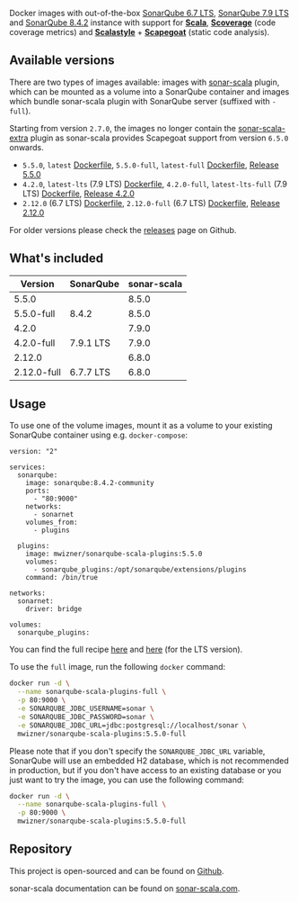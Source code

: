 Docker images with out-of-the-box
[SonarQube 6.7 LTS](https://www.sonarqube.org/sonarqube-6-7-lts),
[SonarQube 7.9 LTS](https://www.sonarqube.org/sonarqube-7-9-lts) and
[SonarQube 8.4.2](https://www.sonarqube.org) instance with support
for **[Scala](http://www.scala-lang.org)**,
**[Scoverage](https://github.com/scoverage/scalac-scoverage-plugin)** (code
coverage metrics) and **[Scalastyle](http://www.scalastyle.org)** +
**[Scapegoat](https://github.com/sksamuel/scapegoat)** (static code analysis).

## Available versions

There are two types of images available: images with
[sonar-scala](https://github.com/mwz/sonar-scala) plugin, which can be mounted
as a volume into a SonarQube container and images which bundle sonar-scala
plugin with SonarQube server (suffixed with `-full`).

Starting from version `2.7.0`, the images no longer contain the
[sonar-scala-extra](https://github.com/arthepsy/sonar-scala-extra) plugin as
sonar-scala provides Scapegoat support from version `6.5.0` onwards.

- `5.5.0`, `latest`
  [Dockerfile](https://github.com/mwz/sonar-scala-docker/blob/master/5.5.0/Dockerfile),
  `5.5.0-full`, `latest-full`
  [Dockerfile](https://github.com/mwz/sonar-scala-docker/blob/master/5.5.0-full/Dockerfile),
  [Release 5.5.0](https://github.com/mwz/sonar-scala-docker/releases/tag/5.5.0)
- `4.2.0`, `latest-lts` (7.9 LTS)
  [Dockerfile](https://github.com/mwz/sonar-scala-docker/blob/master/4.2.0/Dockerfile),
  `4.2.0-full`, `latest-lts-full` (7.9 LTS)
  [Dockerfile](https://github.com/mwz/sonar-scala-docker/blob/master/4.2.0-full/Dockerfile),
  [Release 4.2.0](https://github.com/mwz/sonar-scala-docker/releases/tag/4.2.0)
- `2.12.0` (6.7 LTS)
  [Dockerfile](https://github.com/mwz/sonar-scala-docker/blob/master/2.12.0/Dockerfile),
  `2.12.0-full` (6.7 LTS)
  [Dockerfile](https://github.com/mwz/sonar-scala-docker/blob/master/2.12.0-full/Dockerfile),
  [Release 2.12.0](https://github.com/mwz/sonar-scala-docker/releases/tag/2.12.0)

For older versions please check the
[releases](https://github.com/mwz/sonar-scala-docker/releases) page on Github.

## What's included

| Version                  | SonarQube         | sonar-scala            |
| ------------------------ | ----------------- | ---------------------- |
| 5.5.0      |                   | 8.5.0 |
| 5.5.0-full | 8.4.2 | 8.5.0 |
| 4.2.0          |                   | 7.9.0     |
| 4.2.0-full     | 7.9.1 LTS     | 7.9.0     |
| 2.12.0        |                   | 6.8.0   |
| 2.12.0-full   | 6.7.7 LTS   | 6.8.0   |

## Usage

To use one of the volume images, mount it as a volume to your existing SonarQube
container using e.g. `docker-compose`:

```
version: "2"

services:
  sonarqube:
    image: sonarqube:8.4.2-community
    ports:
      - "80:9000"
    networks:
      - sonarnet
    volumes_from:
      - plugins

  plugins:
    image: mwizner/sonarqube-scala-plugins:5.5.0
    volumes:
      - sonarqube_plugins:/opt/sonarqube/extensions/plugins
    command: /bin/true

networks:
  sonarnet:
    driver: bridge

volumes:
  sonarqube_plugins:
```

You can find the full recipe
[here](https://github.com/mwz/sonar-scala-docker/blob/master/docker-compose.yml)
and
[here](https://github.com/mwz/sonar-scala-docker/blob/master/docker-compose-lts.yml)
(for the LTS version).

To use the `full` image, run the following `docker` command:

```bash
docker run -d \
  --name sonarqube-scala-plugins-full \
  -p 80:9000 \
  -e SONARQUBE_JDBC_USERNAME=sonar \
  -e SONARQUBE_JDBC_PASSWORD=sonar \
  -e SONARQUBE_JDBC_URL=jdbc:postgresql://localhost/sonar \
  mwizner/sonarqube-scala-plugins:5.5.0-full
```

Please note that if you don't specify the `SONARQUBE_JDBC_URL` variable,
SonarQube will use an embedded H2 database, which is not recommended in
production, but if you don't have access to an existing database or you just
want to try the image, you can use the following command:

```bash
docker run -d \
  --name sonarqube-scala-plugins-full \
  -p 80:9000 \
  mwizner/sonarqube-scala-plugins:5.5.0-full
```

## Repository

This project is open-sourced and can be found on
[Github](https://github.com/mwz/sonar-scala-docker).

sonar-scala documentation can be found on
[sonar-scala.com](https://sonar-scala.com).
